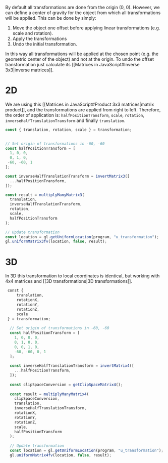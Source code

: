 By default all transformations are done from the origin (0, 0). However, we can define a center of gravity for the object from which all transformations will be applied. This can be done by simply:

1. Move the object one offset before applying linear transformations (e.g. scale and rotation). 
2. Apply the transformations
3. Undo the initial transformation. 
 
In this way all transformations will be applied at the chosen point (e.g. the geometric center of the object) and not at the origin. To undo the offset transformation just calculate its [[Matrices in JavaScript#Inverse 3x3|inverse matrices]]. 

# 2D

We are using this [[Matrices in JavaScript#Product 3x3 matrices|matrix product]], and the transformations are applied from right to left. Therefore, the order of application is: `halfPositionTransform`, `scale`, `rotation`, `inverseHalfTranslationTransform` and finally `translation`.

```js
const { translation, rotation, scale } = transformation;

  
// Set origin of transformations in -60, -60
const halfPositionTransform = [
  1, 0, 0,
  0, 1, 0,
 -60, -60, 1
];

const inverseHalfTranslationTransform = invertMatrix3([
  ...halfPositionTransform,
]);

const result = multiplyManyMatrix3(
  translation,
  inverseHalfTranslationTransform,
  rotation,
  scale,
  halfPositionTransform
);

// Update transformation
const location = gl.getUniformLocation(program, "u_transformation");
gl.uniformMatrix3fv(location, false, result);
```

# 3D

In 3D this transformation to local coordinates is identical, but working with 4x4 matrices and [[3D transformations|3D transformations]].

```js
 const { 
	 translation, 
	 rotationX, 
	 rotationY, 
	 rotationZ, 
	 scale 
 } = transformation;
  
  // Set origin of transformations in -60, -60
  const halfPositionTransform = [
    1, 0, 0, 0,
    0, 1, 0, 0,
    0, 0, 1, 0,
    -60, -60, 0, 1
  ];
  
  const inverseHalfTranslationTransform = invertMatrix4([
    ...halfPositionTransform,
  ]);
  
  const clipSpaceConversion = getClipSpaceMatrix4();
  
  const result = multiplyManyMatrix4(
    clipSpaceConversion,
    translation,
    inverseHalfTranslationTransform,
    rotationX,
    rotationY,
    rotationZ,
    scale,
    halfPositionTransform
  );
  
  // Update transformation
  const location = gl.getUniformLocation(program, "u_transformation");
  gl.uniformMatrix4fv(location, false, result);
```